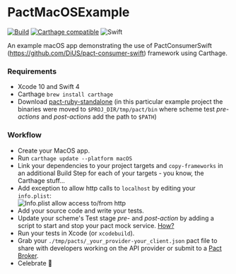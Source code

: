 # PactMacOSExample
[![Build](https://github.com/surpher/PactMacOSExample/workflows/Build/badge.svg)](https://github.com/surpher/PactMacOSExample/actions?query=workflow%3ABuild)
[![Carthage compatible](https://img.shields.io/badge/Carthage-compatible-4BC51D.svg?style=flat)](https://github.com/Carthage/Carthage)
![Swift](https://img.shields.io/badge/Swift-4.2-orange.svg?style=flat)  

An example macOS app demonstrating the use of PactConsumerSwift (https://github.com/DiUS/pact-consumer-swift) framework using Carthage.

### Requirements

- Xcode 10 and Swift 4
- Carthage `brew install carthage`
- Download [pact-ruby-standalone](https://github.com/pact-foundation/pact-ruby-standalone) (in this particular example project the binaries were moved to `$PROJ_DIR/tmp/pact/bin` where scheme test _pre-actions_ and _post-actions_ add the path to `$PATH`)

### Workflow
- Create your MacOS app.
- Run `carthage update --platform macOS`
- Link your dependencies to your project targets and `copy-frameworks` in an additional Build Step for each of your targets - you know, the Carthage stuff...
- Add exception to allow http calls to `localhost` by editing your `info.plist`:  
![Info.plist allow access to/from http](images/info-plist-changes.png)
- Add your source code and write your tests.
- Update your scheme's Test stage _pre-_ and _post-action_ by adding a script to start and stop your pact mock service. [How?](https://github.com/DiUS/pact-consumer-swift#install-the-pact-mock_service)
- Run your tests in Xcode (or `xcodebuild`).
- Grab your `./tmp/pacts/_your_provider-your_client.json` pact file to share with developers working on the API provider or submit to a [Pact Broker](https://github.com/pact-foundation/pact_broker).
- Celebrate :tada:
